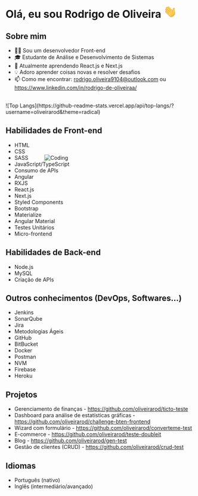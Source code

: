 # Olá, eu sou Rodrigo de Oliveira <img width="35" src="https://github.com/1999AZZAR/1999AZZAR/blob/main/resources/img/waving.gif">

## Sobre mim
- 👨‍💻 Sou um desenvolvedor Front-end
- 🎓 Estudante de Análise e Desenvolvimento de Sistemas
- 🌱 Atualmente aprendendo React.js e Next.js
- 💡 Adoro aprender coisas novas e resolver desafios
- 📫 Como me encontrar: rodrigo.oliveira9104@outlook.com ou https://www.linkedin.com/in/rodrigo-de-oliveiraa/

<div>
  <br>
  ![Top Langs](https://github-readme-stats.vercel.app/api/top-langs/?username=oliveirarod&theme=radical)
</div>

## Habilidades de Front-end
- HTML
- CSS
- SASS <img align="right" alt="Coding" width="400" src="https://media.tenor.com/2uyENRmiUt0AAAAC/coding.gif" />
- JavaScript/TypeScript
- Consumo de APIs
- Angular
- RXJS
- React.js
- Next.js
- Styled Components
- Bootstrap
- Materialize
- Angular Material
- Testes Unitários
- Micro-frontend


## Habilidades de Back-end
- Node.js
- MySQL
- Criação de APIs

## Outros conhecimentos (DevOps, Softwares...)
- Jenkins
- SonarQube
- Jira
- Metodologias Ágeis
- GitHub
- BitBucket
- Docker
- Postman
- NVM
- Firebase
- Heroku

## Projetos
- Gerenciamento de finanças - https://github.com/oliveirarod/ticto-teste
- Dashboard para análise de estatísticas gráficas - https://github.com/oliveirarod/challenge-bten-frontend
- Wizard com formulário - https://github.com/oliveirarod/converteme-test
- E-commerce - https://github.com/oliveirarod/teste-doubleit
- Blog - https://github.com/oliveirarod/gen-test
- Gestão de clientes (CRUD) - https://github.com/oliveirarod/crud-test

## Idiomas
- Português (nativo)
- Inglês (intermediário/avançado)
